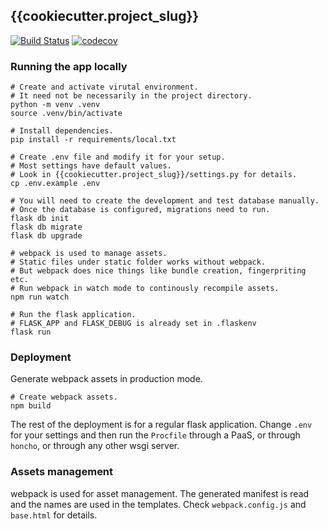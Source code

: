 ## {{cookiecutter.project_slug}}

[![Build Status](https://travis-ci.org/FILL_UP_your_id/{{cookiecutter.project_slug}}.svg?branch=master)](https://travis-ci.org/FILL_UP_your_id/{{cookiecutter.project_slug}})
[![codecov](https://codecov.io/gh/FILL_UP_your_id/{{cookiecutter.project_slug}}/branch/master/graph/badge.svg)](https://codecov.io/gh/FILL_UP_your_id/{{cookiecutter.project_slug}})


### Running the app locally


```
# Create and activate virutal environment.
# It need not be necessarily in the project directory.
python -m venv .venv
source .venv/bin/activate

# Install dependencies.
pip install -r requirements/local.txt

# Create .env file and modify it for your setup.
# Most settings have default values.
# Look in {{cookiecutter.project_slug}}/settings.py for details.
cp .env.example .env

# You will need to create the development and test database manually.
# Once the database is configured, migrations need to run.
flask db init
flask db migrate
flask db upgrade

# webpack is used to manage assets.
# Static files under static folder works without webpack.
# But webpack does nice things like bundle creation, fingerpriting etc.
# Run webpack in watch mode to continously recompile assets.
npm run watch

# Run the flask application.
# FLASK_APP and FLASK_DEBUG is already set in .flaskenv
flask run
```

### Deployment

Generate webpack assets in production mode.

```
# Create webpack assets.
npm build
```

The rest of the deployment is for a regular flask application. Change `.env` for your settings and then run the `Procfile` through a PaaS, or through `honcho`, or through any other wsgi server.


### Assets management

webpack is used for asset management. The generated manifest is read and the names are used in the templates. Check `webpack.config.js` and `base.html` for details.

